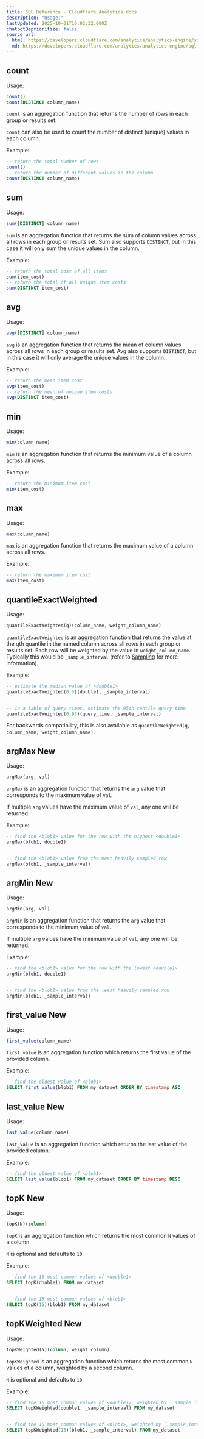 ```yaml
---
title: SQL Reference · Cloudflare Analytics docs
description: "Usage:"
lastUpdated: 2025-10-01T10:02:32.000Z
chatbotDeprioritize: false
source_url:
  html: https://developers.cloudflare.com/analytics/analytics-engine/sql-reference/aggregate-functions/
  md: https://developers.cloudflare.com/analytics/analytics-engine/sql-reference/aggregate-functions/index.md
---
```


## count

Usage:

```sql
count()
count(DISTINCT column_name)
```

`count` is an aggregation function that returns the number of rows in each group or results set.

`count` can also be used to count the number of distinct (unique) values in each column:

Example:

```sql
-- return the total number of rows
count()
-- return the number of different values in the column
count(DISTINCT column_name)
```

## sum

Usage:

```sql
sum([DISTINCT] column_name)
```

`sum` is an aggregation function that returns the sum of column values across all rows in each group or results set. Sum also supports `DISTINCT`, but in this case it will only sum the unique values in the column.

Example:

```sql
-- return the total cost of all items
sum(item_cost)
-- return the total of all unique item costs
sum(DISTINCT item_cost)
```

## avg

Usage:

```sql
avg([DISTINCT] column_name)
```

`avg` is an aggregation function that returns the mean of column values across all rows in each group or results set. Avg also supports `DISTINCT`, but in this case it will only average the unique values in the column.

Example:

```sql
-- return the mean item cost
avg(item_cost)
-- return the mean of unique item costs
avg(DISTINCT item_cost)
```

## min

Usage:

```sql
min(column_name)
```

`min` is an aggregation function that returns the minimum value of a column across all rows.

Example:

```sql
-- return the minimum item cost
min(item_cost)
```

## max

Usage:

```sql
max(column_name)
```

`max` is an aggregation function that returns the maximum value of a column across all rows.

Example:

```sql
-- return the maximum item cost
max(item_cost)
```

## quantileExactWeighted

Usage:

```sql
quantileExactWeighted(q)(column_name, weight_column_name)
```

`quantileExactWeighted` is an aggregation function that returns the value at the qth quantile in the named column across all rows in each group or results set. Each row will be weighted by the value in `weight_column_name`. Typically this would be `_sample_interval` (refer to [Sampling](https://developers.cloudflare.com/analytics/analytics-engine/sql-api/#sampling) for more information).

Example:

```sql
-- estimate the median value of <double1>
quantileExactWeighted(0.5)(double1, _sample_interval)


-- in a table of query times, estimate the 95th centile query time
quantileExactWeighted(0.95)(query_time, _sample_interval)
```

For backwards compatibility, this is also available as `quantileWeighted(q, column_name, weight_column_name)`.

## argMax New

Usage:

```sql
argMax(arg, val)
```

`argMax` is an aggregation function that returns the `arg` value that corresponds to the maximum value of `val`.

If multiple `arg` values have the maximum value of `val`, any one will be returned.

Example:

```sql
-- find the <blob1> value for the row with the highest <double1>
argMax(blob1, double1)


-- find the <blob1> value from the most heavily sampled row
argMax(blob1, _sample_interval)
```

## argMin New

Usage:

```sql
argMin(arg, val)
```

`argMin` is an aggregation function that returns the `arg` value that corresponds to the minimum value of `val`.

If multiple `arg` values have the minimum value of `val`, any one will be returned.

Example:

```sql
-- find the <blob1> value for the row with the lowest <double1>
argMin(blob1, double1)


-- find the <blob1> value from the least heavily sampled row
argMin(blob1, _sample_interval)
```

## first\_value New

Usage:

```sql
first_value(column_name)
```

`first_value` is an aggregation function which returns the first value of the provided column.

Example:

```sql
-- find the oldest value of <blob1>
SELECT first_value(blob1) FROM my_dataset ORDER BY timestamp ASC
```

## last\_value New

Usage:

```sql
last_value(column_name)
```

`last_value` is an aggregation function which returns the last value of the provided column.

Example:

```sql
-- find the oldest value of <blob1>
SELECT last_value(blob1) FROM my_dataset ORDER BY timestamp DESC
```

## topK New

Usage:

```sql
topK(N)(column)
```

`topK` is an aggregation function which returns the most common `N` values of a column.

`N` is optional and defaults to `10`.

Example:

```sql
-- find the 10 most common values of <double1>
SELECT topK(double1) FROM my_dataset


-- find the 15 most common values of <blob1>
SELECT topK(15)(blob1) FROM my_dataset
```

## topKWeighted New

Usage:

```sql
topKWeighted(N)(column, weight_column)
```

`topKWeighted` is an aggregation function which returns the most common `N` values of a column, weighted by a second column.

`N` is optional and defaults to `10`.

Example:

```sql
-- find the 10 most common values of <double1>, weighted by `_sample_interval`
SELECT topKWeighted(double1, _sample_interval) FROM my_dataset


-- find the 15 most common values of <blob1>, weighted by `_sample_interval`
SELECT topKWeighted(15)(blob1, _sample_interval) FROM my_dataset
```
